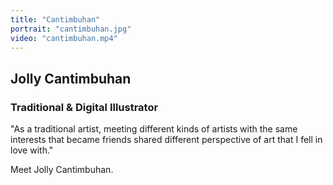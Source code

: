 ```yaml
---
title: "Cantimbuhan"
portrait: "cantimbuhan.jpg"
video: "cantimbuhan.mp4"
---
```


## Jolly Cantimbuhan
### Traditional & Digital Illustrator

"As a traditional artist, meeting different kinds of artists with the same interests that became friends shared different perspective of art that I fell in love with."

Meet Jolly Cantimbuhan.